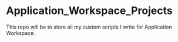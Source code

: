 # Application_Workspace_Projects
This repo will be to store all my custom scripts I write for Application Workspace.
